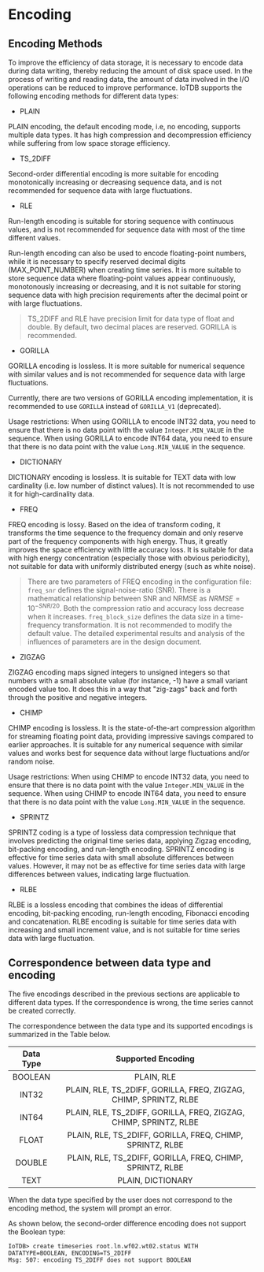 <!--

    Licensed to the Apache Software Foundation (ASF) under one
    or more contributor license agreements.  See the NOTICE file
    distributed with this work for additional information
    regarding copyright ownership.  The ASF licenses this file
    to you under the Apache License, Version 2.0 (the
    "License"); you may not use this file except in compliance
    with the License.  You may obtain a copy of the License at
    
        http://www.apache.org/licenses/LICENSE-2.0
    
    Unless required by applicable law or agreed to in writing,
    software distributed under the License is distributed on an
    "AS IS" BASIS, WITHOUT WARRANTIES OR CONDITIONS OF ANY
    KIND, either express or implied.  See the License for the
    specific language governing permissions and limitations
    under the License.

-->

# Encoding


## Encoding Methods

To improve the efficiency of data storage, it is necessary to encode data during data writing, thereby reducing the amount of disk space used. In the process of writing and reading data, the amount of data involved in the I/O operations can be reduced to improve performance. IoTDB supports the following encoding methods for different data types:

* PLAIN

PLAIN encoding, the default encoding mode, i.e, no encoding, supports multiple data types. It has high compression and decompression efficiency while suffering from low space storage efficiency.

* TS_2DIFF

Second-order differential encoding is more suitable for encoding monotonically increasing or decreasing sequence data, and is not recommended for sequence data with large fluctuations.

* RLE

Run-length encoding is suitable for storing sequence with continuous values, and is not recommended for sequence data with most of the time different values.

Run-length encoding can also be used to encode floating-point numbers, while it is necessary to specify reserved decimal digits (MAX\_POINT\_NUMBER) when creating time series. It is more suitable to store sequence data where floating-point values appear continuously, monotonously increasing or decreasing, and it is not suitable for storing sequence data with high precision requirements after the decimal point or with large fluctuations.

> TS_2DIFF and RLE have precision limit for data type of float and double. By default, two decimal places are reserved. GORILLA is recommended. 

* GORILLA

GORILLA encoding is lossless. It is more suitable for numerical sequence with similar values and is not recommended for sequence data with large fluctuations.

Currently, there are two versions of GORILLA encoding implementation, it is recommended to use `GORILLA` instead of `GORILLA_V1` (deprecated).

Usage restrictions: When using GORILLA to encode INT32 data, you need to ensure that there is no data point with the value `Integer.MIN_VALUE` in the sequence. When using GORILLA to encode INT64 data, you need to ensure that there is no data point with the value `Long.MIN_VALUE` in the sequence.

* DICTIONARY

DICTIONARY encoding is lossless. It is suitable for TEXT data with low cardinality (i.e. low number of distinct values). It is not recommended to use it for high-cardinality data. 

* FREQ

FREQ encoding is lossy. Based on the idea of transform coding, it transforms the time sequence to the frequency domain and only reserve part of the frequency components with high energy. Thus, it greatly improves the space efficiency with little accuracy loss. It is suitable for data with high energy concentration (especially those with obvious periodicity), not suitable for data with uniformly distributed energy (such as white noise).

> There are two parameters of FREQ encoding in the configuration file: `freq_snr` defines the signal-noise-ratio (SNR). There is a mathematical relationship between SNR and NRMSE as $NRMSE = 10^{-SNR/20}$. Both the compression ratio and accuracy loss decrease when it increases. `freq_block_size` defines the data size in a time-frequency transformation. It is not recommended to modify the default value. The detailed experimental results and analysis of the influences of parameters are in the design document. 

* ZIGZAG 
  
ZIGZAG encoding maps signed integers to unsigned integers so that numbers with a small absolute value (for instance, -1) have a small variant encoded value too. It does this in a way that "zig-zags" back and forth through the positive and negative integers.

* CHIMP

CHIMP encoding is lossless. It is the state-of-the-art compression algorithm for streaming floating point data, providing impressive savings compared to earlier approaches. It is suitable for any numerical sequence with similar values and works best for sequence data without large fluctuations and/or random noise.

Usage restrictions: When using CHIMP to encode INT32 data, you need to ensure that there is no data point with the value `Integer.MIN_VALUE` in the sequence. When using CHIMP to encode INT64 data, you need to ensure that there is no data point with the value `Long.MIN_VALUE` in the sequence.

* SPRINTZ

SPRINTZ coding is a type of lossless data compression technique that involves predicting the original time series data, applying Zigzag encoding, bit-packing encoding, and run-length encoding. SPRINTZ encoding is effective for time series data with small absolute differences between values. However, it may not be as effective for time series data with large differences between values, indicating large fluctuation.
* RLBE

RLBE is a lossless encoding that combines the ideas of differential encoding, bit-packing encoding, run-length encoding, Fibonacci encoding and concatenation. RLBE encoding is suitable for time series data with increasing and small increment value, and is not suitable for time series data with large fluctuation.


## Correspondence between data type and encoding

The five encodings described in the previous sections are applicable to different data types. If the correspondence is wrong, the time series cannot be created correctly. 

The correspondence between the data type and its supported encodings is summarized in the Table below.

| Data Type |                        Supported Encoding                         |
|:---------:|:-----------------------------------------------------------------:|
| BOOLEAN   |                            PLAIN, RLE                             |
| INT32     | PLAIN, RLE, TS_2DIFF, GORILLA, FREQ, ZIGZAG, CHIMP, SPRINTZ, RLBE |
| INT64     | PLAIN, RLE, TS_2DIFF, GORILLA, FREQ, ZIGZAG, CHIMP, SPRINTZ, RLBE |
| FLOAT     |     PLAIN, RLE, TS_2DIFF, GORILLA, FREQ, CHIMP, SPRINTZ, RLBE     |
| DOUBLE    |     PLAIN, RLE, TS_2DIFF, GORILLA, FREQ, CHIMP, SPRINTZ, RLBE     |
| TEXT      |                         PLAIN, DICTIONARY                         |

When the data type specified by the user does not correspond to the encoding method, the system will prompt an error. 

As shown below, the second-order difference encoding does not support the Boolean type:

```
IoTDB> create timeseries root.ln.wf02.wt02.status WITH DATATYPE=BOOLEAN, ENCODING=TS_2DIFF
Msg: 507: encoding TS_2DIFF does not support BOOLEAN
```
